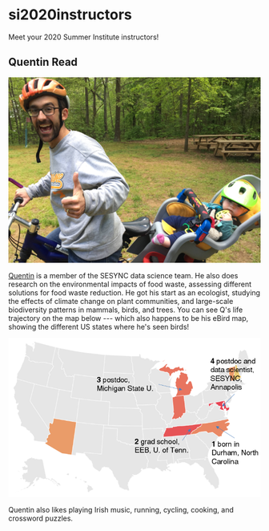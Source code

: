# si2020instructors
Meet your 2020 Summer Institute instructors!

## Quentin Read

![Quentin and Vinny](qpic.jpg)

[Quentin](http://quentinread.com) is a member of the SESYNC data science team. He also does research on the environmental impacts of food waste, assessing different solutions for food waste reduction. He got his start as an ecologist, studying the effects of climate change on plant communities, and large-scale biodiversity patterns in mammals, birds, and trees. You can see Q's life trajectory on the map below --- which also happens to be his eBird map, showing the different US states where he's seen birds!

![Quentin's map](qmap.PNG)

Quentin also likes playing Irish music, running, cycling, cooking, and crossword puzzles.